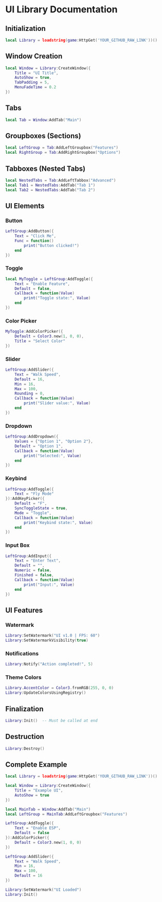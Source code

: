 # UI Library Documentation

## Initialization
```lua
local Library = loadstring(game:HttpGet('YOUR_GITHUB_RAW_LINK'))()
```

## Window Creation
```lua
local Window = Library:CreateWindow({
    Title = "UI Title", 
    AutoShow = true,
    TabPadding = 5,
    MenuFadeTime = 0.2
})
```

## Tabs
```lua
local Tab = Window:AddTab("Main")
```

## Groupboxes (Sections)
```lua
local LeftGroup = Tab:AddLeftGroupbox("Features")
local RightGroup = Tab:AddRightGroupbox("Options")
```

## Tabboxes (Nested Tabs)
```lua
local NestedTabs = Tab:AddLeftTabbox("Advanced")
local Tab1 = NestedTabs:AddTab("Tab 1")
local Tab2 = NestedTabs:AddTab("Tab 2")
```

## UI Elements

### Button
```lua
LeftGroup:AddButton({
    Text = "Click Me",
    Func = function()
        print("Button clicked!")
    end
})
```

### Toggle
```lua
local MyToggle = LeftGroup:AddToggle({
    Text = "Enable Feature",
    Default = false,
    Callback = function(Value)
        print("Toggle state:", Value)
    end
})
```

### Color Picker
```lua
MyToggle:AddColorPicker({
    Default = Color3.new(1, 0, 0),
    Title = "Select Color"
})
```

### Slider
```lua
LeftGroup:AddSlider({
    Text = "Walk Speed",
    Default = 16,
    Min = 16,
    Max = 100,
    Rounding = 0,
    Callback = function(Value)
        print("Slider value:", Value)
    end
})
```

### Dropdown
```lua
LeftGroup:AddDropdown({
    Values = {"Option 1", "Option 2"},
    Default = "Option 1",
    Callback = function(Value)
        print("Selected:", Value)
    end
})
```

### Keybind
```lua
LeftGroup:AddToggle({
    Text = "Fly Mode"
}):AddKeyPicker({
    Default = "F",
    SyncToggleState = true,
    Mode = "Toggle",
    Callback = function(Value)
        print("Keybind state:", Value)
    end
})
```

### Input Box
```lua
LeftGroup:AddInput({
    Text = "Enter Text",
    Default = "",
    Numeric = false,
    Finished = false,
    Callback = function(Value)
        print("Input:", Value)
    end
})
```

## UI Features

### Watermark
```lua
Library:SetWatermark("UI v1.0 | FPS: 60")
Library:SetWatermarkVisibility(true)
```

### Notifications
```lua
Library:Notify("Action completed!", 5)
```

### Theme Colors
```lua
Library.AccentColor = Color3.fromRGB(255, 0, 0)
Library:UpdateColorsUsingRegistry()
```

## Finalization
```lua
Library:Init()  -- Must be called at end
```

## Destruction
```lua
Library:Destroy()
```

## Complete Example
```lua
local Library = loadstring(game:HttpGet('YOUR_GITHUB_RAW_LINK'))()

local Window = Library:CreateWindow({
    Title = "Example UI",
    AutoShow = true
})

local MainTab = Window:AddTab("Main")
local LeftGroup = MainTab:AddLeftGroupbox("Features")

LeftGroup:AddToggle({
    Text = "Enable ESP",
    Default = false
}):AddColorPicker({
    Default = Color3.new(1, 0, 0)
})

LeftGroup:AddSlider({
    Text = "Walk Speed",
    Min = 16,
    Max = 100,
    Default = 16
})

Library:SetWatermark("UI Loaded")
Library:Init()
```
